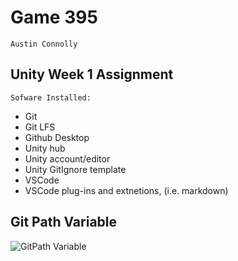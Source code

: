 # Game 395
    Austin Connolly
## Unity Week 1 Assignment
    Sofware Installed:
- Git
- Git LFS
- Github Desktop
- Unity hub
- Unity account/editor
- Unity GitIgnore template
- VSCode
- VSCode plug-ins and extnetions, (i.e. markdown) 
## Git Path Variable 
![GitPath Variable](C:\Users\aucon\G395Unity\Uweek1devices.jpeg)

